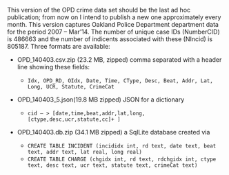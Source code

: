 This version of the OPD crime data set should be the last ad hoc publication; from now on I intend to publish a new one approximately every month.  This version captures Oakland Police Department department data for the period 2007 – Mar’14.  The number of unique case IDs (NumberCID)  is 486663 and the number of indicents associated with these (NIncid) is 805187. Three formats are available:

* OPD_140403.csv.zip (23.2 MB, zipped) comma separated with a header line showing these fields:
    * `Idx, OPD_RD, OIdx, Date, Time, CType, Desc, Beat, Addr, Lat, Long, UCR, Statute, CrimeCat`
     
* OPD_140403_5.json(19.8 MB zipped) JSON for a dictionary
	* `cid – > [date,time,beat,addr,lat,long, [ctype,desc,ucr,statute,cc]+ ]`
    
* OPD_140403.db.zip (34.1 MB zipped) a SqlLite database created via
	* `CREATE TABLE INCIDENT (incididx int, rd text, date text, beat text, addr text, lat real, long real)`
	* `CREATE TABLE CHARGE (chgidx int, rd text, rdchgidx int, ctype text, desc text, ucr text, statute text, crimeCat text)`
